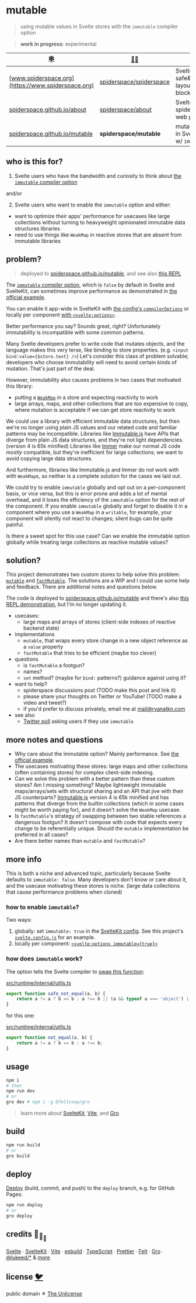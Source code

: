 # mutable

> using mutable values in Svelte stores with the `immutable` compiler option

> **work in progress**: experimental

| [🕸️](https://www.spiderspace.org)                                      | [🐙🐱](https://github.com/spiderspace)                                | 🧪                                                                          |
| ---------------------------------------------------------------------- | --------------------------------------------------------------------- | --------------------------------------------------------------------------- |
| [www.spiderspace.org](https://www.spiderspace.org)                     | [spiderspace/spiderspace](https://github.com/spiderspace/spiderspace) | Svelte; safe&serializable layout&content blocks                             |
| [spiderspace.github.io/about](https://spiderspace.github.io/about)     | [spiderspace/about](https://github.com/spiderspace/about)             | Svelte+[iconify](https://github.com/iconify); spiderspace is web prototypes |
| [spiderspace.github.io/mutable](https://spiderspace.github.io/mutable) | **spiderspace/mutable**                                               | mutable values in Svelte stores w/ `immutable` on                           |

## who is this for?

1. Svelte users who have the bandwidth and curiosity to think about
   [the `immutable` compiler option](https://svelte.dev/docs#compile-time-svelte-compile)

and/or

2. Svelte users who want to enable the `immutable` option and either:

- want to optimize their apps' performance for usecases like large collections without
  turning to heavyweight opinionated immutable data structures libraries
- need to use things like `WeakMap` in reactive stores that are absent from immutable libraries

## problem?

> deployed to
> [spiderspace.github.io/mutable](https://spiderspace.github.io/mutable),
> and see also [this REPL](https://svelte.dev/repl/0d7852935b2247a89cb04255f374a309?version=3.46.1)

The [`immutable` compiler option](https://svelte.dev/docs#compile-time-svelte-compile),
which is `false` by default in Svelte and SvelteKit,
can sometimes improve performance as demonstrated in
[the official example](https://svelte.dev/examples/immutable-data).

You can enable it app-wide in SvelteKit with
[the config's `compilerOptions`](https://kit.svelte.dev/docs#configuration)
or locally per component
[with `<svelte:options>`](https://svelte.dev/docs#template-syntax-svelte-options).

Better performance you say? Sounds great, right?
Unfortunately immutability is incompatible with some common patterns.

Many Svelte developers prefer to write code that mutates objects,
and the language makes this very terse, like binding to store properties.
(e.g. `<input bind:value={$store.text} />`)
Let's consider this class of problem solvable; developers who choose immutability
will need to avoid certain kinds of mutation. That's just part of the deal.

However, immutability also causes problems in two cases that motivated this library:

- putting a
  [`WeakMap`](https://developer.mozilla.org/en-US/docs/Web/JavaScript/Reference/Global_Objects/WeakMap)
  in a store and expecting reactivity to work
- large arrays, maps, and other collections that are too expensive to copy,
  where mutation is acceptable if we can get store reactivity to work

We could use a library with efficient immutable data structures,
but then we're no longer using plain JS values
and our related code and familiar patterns may be incompatible.
Libraries like [Immutable.js](https://github.com/immutable-js/immutable-js/)
have APIs that diverge from plain JS data structures,
and they're not light dependencies. (version 4 is 65k minified)
Libraries like [Immer](https://github.com/immerjs/immer)
make our normal JS code _mostly_ compatible, but they're inefficient for large collections;
we want to avoid copying large data structures.

And furthermore, libraries like Immutable.js and Immer do not work with with `WeakMap`s,
so neither is a complete solution for the cases we laid out.

We could try to enable `immutable` globally and opt out on a per-component basis, or vice versa,
but this is error prone and adds a lot of mental overhead,
and it loses the efficiency of the `immutable` option for the rest of the component.
If you enable `immutable` globally and forget to disable it
in a component where you use a `WeakMap` in a `writable`, for example,
your component will silently not react to changes;
silent bugs can be quite painful.

Is there a sweet spot for this use case? Can we enable the immutable option globally
while treating large collections as reactive mutable values?

## solution?

This project demonstrates two custom stores to help solve this problem:
[`mutable`](/src/lib/mutable.ts) and
[`fastMutable`](src/lib/fastMutable.ts).
The solutions are a WIP and I could use some help and feedback.
There are additional notes and questions below.

The code is deployed to
[spiderspace.github.io/mutable](https://spiderspace.github.io/mutable)
and there's also
[this REPL demonstration](https://svelte.dev/repl/0d7852935b2247a89cb04255f374a309?version=3.46.1),
but I'm no longer updating it.

- usecases:
  - large maps and arrays of stores (client-side indexes of reactive backend state)
- implementations
  - `mutable`, that wraps every store change in a new object reference as a `value` property
  - `fastMutable` that tries to be efficient (maybe too clever)
- questions
  - is `fastMutable` a footgun?
  - names?
  - `set` method? (maybe for `bind:` patterns?) guidance against using it?
- want to help?
  - spiderspace discussions post (TODO make this post and link it)
  - please share your thoughts on Twitter or YouTube! (TODO make a video and tweet?)
  - if you'd prefer to discuss privately, email me at mail@ryanatkn.com
- see also
  - [Twitter poll](https://twitter.com/ryanatkn/status/1482390036943360010)
    asking users if they use `immutable`

## more notes and questions

- Why care about the immutable option? Mainly performance.
  See [the official example](https://svelte.dev/examples/immutable-data).
- The usecases motivating these stores: large maps and other collections (often containing
  stores) for complex client-side indexing.
- Can we solve this problem with a better pattern than these custom stores? Am I missing
  something? Maybe lightweight immutable maps/arrays/sets with structural sharing and an API
  that jive with their JS counterparts? [Immutable.js](https://github.com/immutable-js/immutable-js)
  version 4 is 65k minified and has patterns that diverge from the builtin collections
  (which in some cases might be worth paying for),
  and it doesn't solve the `WeakMap` usecase.
- Is `fastMutable`'s strategy of swapping between two stable references a dangerous
  footgun? It doesn't compose with code that expects every change to be referentially unique.
  Should the `mutable` implementation be preferred in all cases?
- Are there better names than `mutable` and `fastMutable`?

## more info

This is both a niche and advanced topic,
particularly because Svelte defaults to `immutable: false`.
Many developers don't know or care about it,
and the usecase motivating these stores is niche.
(large data collections that cause performance problems when cloned)

### how to enable `immutable`?

Two ways:

1. globally: set `immutable: true` in the
   [SvelteKit config](https://kit.svelte.dev/docs#configuration).
   See this project's [`svelte.config.js`](/svelte.config.js) for an example.
2. locally per component:
   [`<svelte:options immutable={true}>`](https://svelte.dev/docs#template-syntax-svelte-options)

### how does `immutable` work?

The option tells the Svelte compiler to
[swap this function](https://github.com/sveltejs/svelte/blob/a4e4027f794dad93bcd6ffd74c1a19a9ce9ef6ac/src/compiler/compile/render_dom/index.ts#L122):

[src/runtime/internal/utils.ts](https://github.com/sveltejs/svelte/blob/a4e4027f794dad93bcd6ffd74c1a19a9ce9ef6ac/src/runtime/internal/utils.ts#L39)

```js
export function safe_not_equal(a, b) {
	return a != a ? b == b : a !== b || (a && typeof a === 'object') || typeof a === 'function';
}
```

for this one:

[src/runtime/internal/utils.ts](https://github.com/sveltejs/svelte/blob/a4e4027f794dad93bcd6ffd74c1a19a9ce9ef6ac/src/runtime/internal/utils.ts#L53)

```js
export function not_equal(a, b) {
	return a != a ? b == b : a !== b;
}
```

## usage

```bash
npm i
# then
npm run dev
# or
gro dev # npm i -g @feltcoop/gro
```

> learn more about [SvelteKit](https://github.com/sveltejs/kit),
> [Vite](https://github.com/vitejs/vite), and [Gro](https://github.com/feltcoop/gro)

## build

```bash
npm run build
# or
gro build
```

## deploy

[Deploy](https://github.com/feltcoop/gro/blob/main/src/docs/deploy.md)
(build, commit, and push) to the `deploy` branch, e.g. for GitHub Pages:

```bash
npm run deploy
# or
gro deploy
```

## credits 🐢<sub>🐢</sub><sub><sub>🐢</sub></sub>

[Svelte](https://github.com/sveltejs/svelte) ∙
[SvelteKit](https://github.com/sveltejs/kit) ∙
[Vite](https://github.com/vitejs/vite) ∙
[esbuild](https://github.com/evanw/esbuild) ∙
[TypeScript](https://github.com/microsoft/TypeScript) ∙
[Prettier](https://github.com/prettier/prettier) ∙
[Felt](https://github.com/feltcoop/felt) ∙
[Gro](https://github.com/feltcoop/gro) ∙
[@lukeed\/\*](https://github.com/lukeed)
& [more](package.json)

## license [🐦](https://wikipedia.org/wiki/Free_and_open-source_software)

public domain ⚘ [The Unlicense](license)
